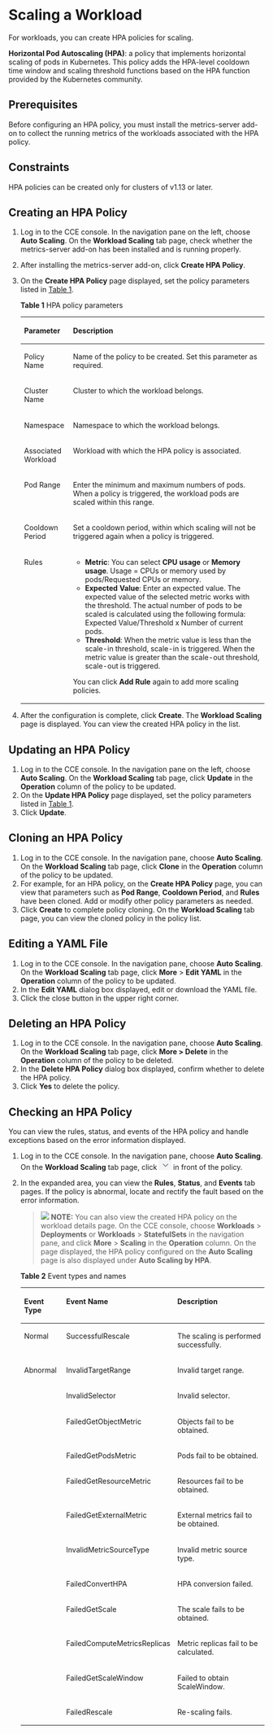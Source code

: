 # Scaling a Workload<a name="cce_01_0208"></a>

For workloads, you can create HPA policies for scaling.

**Horizontal Pod Autoscaling \(HPA\)**: a policy that implements horizontal scaling of pods in Kubernetes. This policy adds the HPA-level cooldown time window and scaling threshold functions based on the HPA function provided by the Kubernetes community.

## Prerequisites<a name="section194973810277"></a>

Before configuring an HPA policy, you must install the metrics-server add-on to collect the running metrics of the workloads associated with the HPA policy.

## Constraints<a name="section107429267459"></a>

HPA policies can be created only for clusters of v1.13 or later.

## Creating an HPA Policy<a name="section97751315174715"></a>

1.  Log in to the CCE console. In the navigation pane on the left, choose  **Auto Scaling**. On the  **Workload Scaling**  tab page, check whether the metrics-server add-on has been installed and is running properly.
2.  After installing the metrics-server add-on, click  **Create HPA Policy**.
3.  On the  **Create HPA Policy**  page displayed, set the policy parameters listed in  [Table 1](#table8638121213265).

    **Table  1**  HPA policy parameters

    <a name="table8638121213265"></a>
    <table><thead align="left"><tr id="row10638181262612"><th class="cellrowborder" valign="top" width="20.02%" id="mcps1.2.3.1.1"><p id="p1063821214265"><a name="p1063821214265"></a><a name="p1063821214265"></a>Parameter</p>
    </th>
    <th class="cellrowborder" valign="top" width="79.97999999999999%" id="mcps1.2.3.1.2"><p id="p1638181232617"><a name="p1638181232617"></a><a name="p1638181232617"></a>Description</p>
    </th>
    </tr>
    </thead>
    <tbody><tr id="row1922964644615"><td class="cellrowborder" valign="top" width="20.02%" headers="mcps1.2.3.1.1 "><p id="p9231104613468"><a name="p9231104613468"></a><a name="p9231104613468"></a>Policy Name</p>
    </td>
    <td class="cellrowborder" valign="top" width="79.97999999999999%" headers="mcps1.2.3.1.2 "><p id="p285719544104"><a name="p285719544104"></a><a name="p285719544104"></a>Name of the policy to be created. Set this parameter as required.</p>
    </td>
    </tr>
    <tr id="row42961494311"><td class="cellrowborder" valign="top" width="20.02%" headers="mcps1.2.3.1.1 "><p id="p2714182116117"><a name="p2714182116117"></a><a name="p2714182116117"></a>Cluster Name</p>
    </td>
    <td class="cellrowborder" valign="top" width="79.97999999999999%" headers="mcps1.2.3.1.2 "><p id="p161283411302"><a name="p161283411302"></a><a name="p161283411302"></a>Cluster to which the workload belongs.</p>
    </td>
    </tr>
    <tr id="row12321131519262"><td class="cellrowborder" valign="top" width="20.02%" headers="mcps1.2.3.1.1 "><p id="p14322181522614"><a name="p14322181522614"></a><a name="p14322181522614"></a>Namespace</p>
    </td>
    <td class="cellrowborder" valign="top" width="79.97999999999999%" headers="mcps1.2.3.1.2 "><p id="p1950113815188"><a name="p1950113815188"></a><a name="p1950113815188"></a>Namespace to which the workload belongs.</p>
    </td>
    </tr>
    <tr id="row1063812126263"><td class="cellrowborder" valign="top" width="20.02%" headers="mcps1.2.3.1.1 "><p id="p15639812122620"><a name="p15639812122620"></a><a name="p15639812122620"></a>Associated Workload</p>
    </td>
    <td class="cellrowborder" valign="top" width="79.97999999999999%" headers="mcps1.2.3.1.2 "><p id="p1520317181911"><a name="p1520317181911"></a><a name="p1520317181911"></a>Workload with which the HPA policy is associated.</p>
    </td>
    </tr>
    <tr id="row6649879161231"><td class="cellrowborder" valign="top" width="20.02%" headers="mcps1.2.3.1.1 "><p id="p1769363161231"><a name="p1769363161231"></a><a name="p1769363161231"></a>Pod Range</p>
    </td>
    <td class="cellrowborder" valign="top" width="79.97999999999999%" headers="mcps1.2.3.1.2 "><p id="p9100682161231"><a name="p9100682161231"></a><a name="p9100682161231"></a>Enter the minimum and maximum numbers of pods. When a policy is triggered, the workload pods are scaled within this range.</p>
    </td>
    </tr>
    <tr id="row465423512512"><td class="cellrowborder" valign="top" width="20.02%" headers="mcps1.2.3.1.1 "><p id="p1065512351354"><a name="p1065512351354"></a><a name="p1065512351354"></a>Cooldown Period</p>
    </td>
    <td class="cellrowborder" valign="top" width="79.97999999999999%" headers="mcps1.2.3.1.2 "><p id="p665503519514"><a name="p665503519514"></a><a name="p665503519514"></a>Set a cooldown period, within which scaling will not be triggered again when a policy is triggered.</p>
    </td>
    </tr>
    <tr id="row572593234714"><td class="cellrowborder" valign="top" width="20.02%" headers="mcps1.2.3.1.1 "><p id="p14725432104718"><a name="p14725432104718"></a><a name="p14725432104718"></a>Rules</p>
    </td>
    <td class="cellrowborder" valign="top" width="79.97999999999999%" headers="mcps1.2.3.1.2 "><a name="ul56611653205511"></a><a name="ul56611653205511"></a><ul id="ul56611653205511"><li><span class="parmname" id="parmname1784758141014"><a name="parmname1784758141014"></a><a name="parmname1784758141014"></a><b>Metric</b></span>: You can select <span class="parmvalue" id="parmvalue867911081114"><a name="parmvalue867911081114"></a><a name="parmvalue867911081114"></a><b>CPU usage</b></span> or <span class="parmvalue" id="parmvalue3384615201118"><a name="parmvalue3384615201118"></a><a name="parmvalue3384615201118"></a><b>Memory usage</b></span>. Usage = CPUs or memory used by pods/Requested CPUs or memory.</li><li><span class="parmname" id="parmname11418134810145"><a name="parmname11418134810145"></a><a name="parmname11418134810145"></a><b>Expected Value</b></span>: Enter an expected value. The expected value of the selected metric works with the threshold. The actual number of pods to be scaled is calculated using the following formula: Expected Value/Threshold x Number of current pods.</li><li><span class="parmname" id="parmname17591143391618"><a name="parmname17591143391618"></a><a name="parmname17591143391618"></a><b>Threshold</b></span>: When the metric value is less than the scale-in threshold, scale-in is triggered. When the metric value is greater than the scale-out threshold, scale-out is triggered.</li></ul>
    <p id="p162368519564"><a name="p162368519564"></a><a name="p162368519564"></a>You can click <span class="uicontrol" id="uicontrol59611559592"><a name="uicontrol59611559592"></a><a name="uicontrol59611559592"></a><b>Add Rule</b></span> again to add more scaling policies.</p>
    </td>
    </tr>
    </tbody>
    </table>

4.  After the configuration is complete, click  **Create**. The  **Workload Scaling**  page is displayed. You can view the created HPA policy in the list.

## Updating an HPA Policy<a name="section77571018204513"></a>

1.  Log in to the CCE console. In the navigation pane on the left, choose  **Auto Scaling**. On the  **Workload Scaling**  tab page, click  **Update**  in the  **Operation**  column of the policy to be updated.
2.  On the  **Update HPA Policy**  page displayed, set the policy parameters listed in  [Table 1](#table8638121213265).
3.  Click  **Update**.

## Cloning an HPA Policy<a name="section97031342134513"></a>

1.  Log in to the CCE console. In the navigation pane, choose  **Auto Scaling**. On the  **Workload Scaling**  tab page, click  **Clone**  in the  **Operation**  column of the policy to be updated.
2.  For example, for an HPA policy, on the  **Create HPA Policy**  page, you can view that parameters such as  **Pod Range**,  **Cooldown Period**, and  **Rules**  have been cloned. Add or modify other policy parameters as needed.
3.  Click  **Create**  to complete policy cloning. On the  **Workload Scaling**  tab page, you can view the cloned policy in the policy list.

## Editing a YAML File<a name="section191049274615"></a>

1.  Log in to the CCE console. In the navigation pane, choose  **Auto Scaling**. On the  **Workload Scaling**  tab page, click  **More**  \>  **Edit YAML**  in the  **Operation**  column of the policy to be updated.
2.  In the  **Edit YAML**  dialog box displayed, edit or download the YAML file.
3.  Click the close button in the upper right corner.

## Deleting an HPA Policy<a name="section149261320174611"></a>

1.  Log in to the CCE console. In the navigation pane, choose  **Auto Scaling**. On the  **Workload Scaling**  tab page, click  **More \> Delete**  in the  **Operation**  column of the policy to be deleted.
2.  In the  **Delete HPA Policy**  dialog box displayed, confirm whether to delete the HPA policy.
3.  Click  **Yes**  to delete the policy.

## Checking an HPA Policy<a name="section678215151476"></a>

You can view the rules, status, and events of the HPA policy and handle exceptions based on the error information displayed.

1.  Log in to the CCE console. In the navigation pane, choose  **Auto Scaling**. On the  **Workload Scaling**  tab page, click  ![](figures/icon-pull-down-5.png)  in front of the policy.
2.  In the expanded area, you can view the  **Rules**,  **Status**, and  **Events**  tab pages. If the policy is abnormal, locate and rectify the fault based on the error information.

    >![](/images/icon-note.gif) **NOTE:** 
    >You can also view the created HPA policy on the workload details page. On the CCE console, choose  **Workloads**  \>  **Deployments**  or  **Workloads**  \>  **StatefulSets**  in the navigation pane, and click  **More**  \>  **Scaling**  in the  **Operation**  column. On the page displayed, the HPA policy configured on the  **Auto Scaling**  page is also displayed under  **Auto Scaling by HPA**.

    **Table  2**  Event types and names

    <a name="table56931825193212"></a>
    <table><thead align="left"><tr id="row269117254324"><th class="cellrowborder" valign="top" width="17.531753175317533%" id="mcps1.2.4.1.1"><p id="p176911125153211"><a name="p176911125153211"></a><a name="p176911125153211"></a>Event Type</p>
    </th>
    <th class="cellrowborder" valign="top" width="40.94409440944094%" id="mcps1.2.4.1.2"><p id="p76911525153218"><a name="p76911525153218"></a><a name="p76911525153218"></a>Event Name</p>
    </th>
    <th class="cellrowborder" valign="top" width="41.52415241524153%" id="mcps1.2.4.1.3"><p id="p156911325133211"><a name="p156911325133211"></a><a name="p156911325133211"></a>Description</p>
    </th>
    </tr>
    </thead>
    <tbody><tr id="row2692325123216"><td class="cellrowborder" valign="top" width="17.531753175317533%" headers="mcps1.2.4.1.1 "><p id="p1769152583210"><a name="p1769152583210"></a><a name="p1769152583210"></a>Normal</p>
    </td>
    <td class="cellrowborder" valign="top" width="40.94409440944094%" headers="mcps1.2.4.1.2 "><p id="p4692725173214"><a name="p4692725173214"></a><a name="p4692725173214"></a>SuccessfulRescale</p>
    </td>
    <td class="cellrowborder" valign="top" width="41.52415241524153%" headers="mcps1.2.4.1.3 "><p id="p1969242553220"><a name="p1969242553220"></a><a name="p1969242553220"></a>The scaling is performed successfully.</p>
    </td>
    </tr>
    <tr id="row15692192511329"><td class="cellrowborder" rowspan="12" valign="top" width="17.531753175317533%" headers="mcps1.2.4.1.1 "><p id="p86921225133210"><a name="p86921225133210"></a><a name="p86921225133210"></a>Abnormal</p>
    </td>
    <td class="cellrowborder" valign="top" width="40.94409440944094%" headers="mcps1.2.4.1.2 "><p id="p14692125103210"><a name="p14692125103210"></a><a name="p14692125103210"></a>InvalidTargetRange</p>
    </td>
    <td class="cellrowborder" valign="top" width="41.52415241524153%" headers="mcps1.2.4.1.3 "><p id="p11692172514329"><a name="p11692172514329"></a><a name="p11692172514329"></a>Invalid target range.</p>
    </td>
    </tr>
    <tr id="row1669211256324"><td class="cellrowborder" valign="top" headers="mcps1.2.4.1.1 "><p id="p10692225173214"><a name="p10692225173214"></a><a name="p10692225173214"></a>InvalidSelector</p>
    </td>
    <td class="cellrowborder" valign="top" headers="mcps1.2.4.1.2 "><p id="p66929256329"><a name="p66929256329"></a><a name="p66929256329"></a>Invalid selector.</p>
    </td>
    </tr>
    <tr id="row36921525173217"><td class="cellrowborder" valign="top" headers="mcps1.2.4.1.1 "><p id="p12692182515326"><a name="p12692182515326"></a><a name="p12692182515326"></a>FailedGetObjectMetric</p>
    </td>
    <td class="cellrowborder" valign="top" headers="mcps1.2.4.1.2 "><p id="p36921725193219"><a name="p36921725193219"></a><a name="p36921725193219"></a>Objects fail to be obtained.</p>
    </td>
    </tr>
    <tr id="row769216258320"><td class="cellrowborder" valign="top" headers="mcps1.2.4.1.1 "><p id="p1369272512320"><a name="p1369272512320"></a><a name="p1369272512320"></a>FailedGetPodsMetric</p>
    </td>
    <td class="cellrowborder" valign="top" headers="mcps1.2.4.1.2 "><p id="p9692325113214"><a name="p9692325113214"></a><a name="p9692325113214"></a>Pods fail to be obtained.</p>
    </td>
    </tr>
    <tr id="row17692925143210"><td class="cellrowborder" valign="top" headers="mcps1.2.4.1.1 "><p id="p196920258323"><a name="p196920258323"></a><a name="p196920258323"></a>FailedGetResourceMetric</p>
    </td>
    <td class="cellrowborder" valign="top" headers="mcps1.2.4.1.2 "><p id="p1369216257321"><a name="p1369216257321"></a><a name="p1369216257321"></a>Resources fail to be obtained.</p>
    </td>
    </tr>
    <tr id="row669216253320"><td class="cellrowborder" valign="top" headers="mcps1.2.4.1.1 "><p id="p176922251321"><a name="p176922251321"></a><a name="p176922251321"></a>FailedGetExternalMetric</p>
    </td>
    <td class="cellrowborder" valign="top" headers="mcps1.2.4.1.2 "><p id="p1269242511325"><a name="p1269242511325"></a><a name="p1269242511325"></a>External metrics fail to be obtained.</p>
    </td>
    </tr>
    <tr id="row869212503211"><td class="cellrowborder" valign="top" headers="mcps1.2.4.1.1 "><p id="p369212583219"><a name="p369212583219"></a><a name="p369212583219"></a>InvalidMetricSourceType</p>
    </td>
    <td class="cellrowborder" valign="top" headers="mcps1.2.4.1.2 "><p id="p15692152519329"><a name="p15692152519329"></a><a name="p15692152519329"></a>Invalid metric source type.</p>
    </td>
    </tr>
    <tr id="row11692142513324"><td class="cellrowborder" valign="top" headers="mcps1.2.4.1.1 "><p id="p469262553220"><a name="p469262553220"></a><a name="p469262553220"></a>FailedConvertHPA</p>
    </td>
    <td class="cellrowborder" valign="top" headers="mcps1.2.4.1.2 "><p id="p19692725123218"><a name="p19692725123218"></a><a name="p19692725123218"></a>HPA conversion failed.</p>
    </td>
    </tr>
    <tr id="row1469282513323"><td class="cellrowborder" valign="top" headers="mcps1.2.4.1.1 "><p id="p1369216256328"><a name="p1369216256328"></a><a name="p1369216256328"></a>FailedGetScale</p>
    </td>
    <td class="cellrowborder" valign="top" headers="mcps1.2.4.1.2 "><p id="p1369212563217"><a name="p1369212563217"></a><a name="p1369212563217"></a>The scale fails to be obtained.</p>
    </td>
    </tr>
    <tr id="row186921525183211"><td class="cellrowborder" valign="top" headers="mcps1.2.4.1.1 "><p id="p1769211256328"><a name="p1769211256328"></a><a name="p1769211256328"></a>FailedComputeMetricsReplicas</p>
    </td>
    <td class="cellrowborder" valign="top" headers="mcps1.2.4.1.2 "><p id="p7692192503219"><a name="p7692192503219"></a><a name="p7692192503219"></a>Metric replicas fail to be calculated.</p>
    </td>
    </tr>
    <tr id="row176931225143214"><td class="cellrowborder" valign="top" headers="mcps1.2.4.1.1 "><p id="p106921025173215"><a name="p106921025173215"></a><a name="p106921025173215"></a>FailedGetScaleWindow</p>
    </td>
    <td class="cellrowborder" valign="top" headers="mcps1.2.4.1.2 "><p id="p14693142523215"><a name="p14693142523215"></a><a name="p14693142523215"></a>Failed to obtain ScaleWindow.</p>
    </td>
    </tr>
    <tr id="row19693132523211"><td class="cellrowborder" valign="top" headers="mcps1.2.4.1.1 "><p id="p3693102520327"><a name="p3693102520327"></a><a name="p3693102520327"></a>FailedRescale</p>
    </td>
    <td class="cellrowborder" valign="top" headers="mcps1.2.4.1.2 "><p id="p46931255327"><a name="p46931255327"></a><a name="p46931255327"></a>Re-scaling fails.</p>
    </td>
    </tr>
    </tbody>
    </table>


